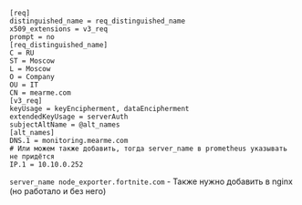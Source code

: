 ```
[req]
distinguished_name = req_distinguished_name
x509_extensions = v3_req
prompt = no
[req_distinguished_name]
C = RU
ST = Moscow
L = Moscow
O = Company
OU = IT
CN = mearme.com
[v3_req]
keyUsage = keyEncipherment, dataEncipherment
extendedKeyUsage = serverAuth
subjectAltName = @alt_names
[alt_names]
DNS.1 = monitoring.mearme.com
# Или можем также добавить, тогда server_name в prometheus указывать не придётся
IP.1 = 10.10.0.252
```

```server_name node_exporter.fortnite.com``` - Также нужно добавить в nginx (но работало и без него)
